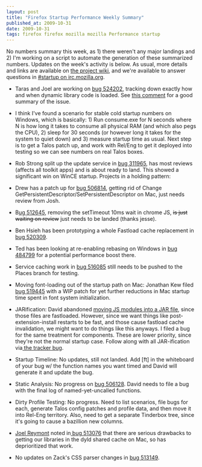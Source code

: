 ```yaml
---
layout: post
title: "Firefox Startup Performance Weekly Summary"
published_at: 2009-10-31
date: 2009-10-31
tags: firefox firefox mozilla mozilla Performance startup
---
```


No numbers summary this week, as 1) there weren't any major landings and 2) I'm working on a script to automate the generation of these summarized numbers. Updates on the week's activity is below. As usual, more details and links are  available on [the     project wiki](https://wiki.mozilla.org/Firefox/Projects/Startup_Time_Improvements), and we're available to answer questions in [#startup on irc.mozilla.org](irc://irc.mozilla.org/#startup).

*   Taras and Joel are working on [bug 524202](https://bugzilla.mozilla.org/show_bug.cgi?id=524202), tracking down exactly how and when dynamic library code is loaded. See [this comment](https://bugzilla.mozilla.org/show_bug.cgi?id=524202#c3) for a good summary of the issue.
*   I think I've found a scenario for stable cold startup numbers on Windows, which is basically: 1) Run consume.exe for N seconds where N is how long it takes to consume all physical RAM (and which also pegs the CPU), 2) sleep for 30 seconds (or however long it takes for the system to quiet down) and 3) measure startup time as usual. Next step is to get a Talos patch up, and work with Rel/Eng to get it deployed into testing so we can see numbers on real Talos boxes.
*   Rob Strong split up the update service in [bug 311965](https://bugzilla.mozilla.org/show_bug.cgi?id=311965), has most reviews (affects all toolkit apps) and is about ready to land. This showed a significant win on WinCE startup.
Projects in a holding pattern:

*   Drew has a patch up for [bug    506814](https://bugzilla.mozilla.org/show_bug.cgi?id=506814), getting rid of Change     GetPersistentDescriptor/SetPersistentDescriptor on Mac, just needs   review from Josh.
*   B[ug   512645](https://bugzilla.mozilla.org/show_bug.cgi?id=512645), removing the setTimeout 10ms wait in chrome JS, <span style="text-decoration:line-through;">is just  waiting on review</span> just needs to be landed (thanks jesse).
*   Ben Hsieh has been prototyping a whole Fastload cache  replacement in  [bug   520309](https://bugzilla.mozilla.org/show_bug.cgi?id=520309).
*   Ted has been looking at re-enabling rebasing on  Windows in [bug   484799](https://bugzilla.mozilla.org/show_bug.cgi?id=484799) for a potential performance boost there.
*   Service caching work in [bug        516085](https://bugzilla.mozilla.org/show_bug.cgi?id=516085) still needs to be pushed  to  the  Places branch for  testing.
*   Moving font-loading out of the startup path on Mac: Jonathan Kew    filed [bug      519445](https://bugzilla.mozilla.org/show_bug.cgi?id=519445) with a WIP patch for yet further reductions in Mac startup      time spent in font system initialization.
*   JARification: David abandoned [moving JS         modules into a JAR file](https://bugzilla.mozilla.org/show_bug.cgi?id=509755), since those files are fastloaded.        However, since we want things like post-extension-install restarts  to   be     fast, and those cause fastload cache invalidation, we might   want  to   do   things like this anyways. I filed a bug for the same   treatment  for     components. These are lower priority, since they're   not the  normal     startup case. Follow along with all JAR-ification   via[ the        tracker  bug](https://bugzilla.mozilla.org/show_bug.cgi?id=513027).
*   Startup Timeline: No updates, still not landed. Add [ft] in the       whiteboard of your bug w/ the function names you want timed and David       will generate it and update the bug.
*   Static Analysis: No progress on [bug       506128](https://bugzilla.mozilla.org/show_bug.cgi?id=506128).  David needs to file a bug with the final log of       named-yet-uncalled  functions.
*   Dirty Profile Testing: No progress. Need to list scenarios, file       bugs  for each, generate Talos config patches and profile data, and   then     move  it into Rel-Eng territory. Also, need to get a separate      Tinderbox  tree,  since it's going to cause a bazillion new columns.
*   [Joel       Reymont](http://wagerlabs.com/) noted in[ bug       513076](https://bugzilla.mozilla.org/show_bug.cgi?id=513076) that there are serious drawbacks to getting our libraries in       the dyld  shared cache on Mac, so has deprioritized that work.
*   No updates on Zack's CSS parser changes in [bug         513149](https://bugzilla.mozilla.org/show_bug.cgi?id=513149).
